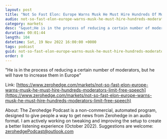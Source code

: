 ```yaml
---
layout: post
title: "Not So Fast Elon: Europe Warns Musk He Must Hire Hundreds Of Moderators To Limit Free Speech"
audio: not-so-fast-elon-europe-warns-musk-he-must-hire-hundreds-moderators-limit-free-speech-0
category: markets
desc: "&quot;He is in the process of reducing a certain number of moderators, but he will have to increase them in Europe&quot;"
duration: 00:01:44
length: 104
datetime: Sat, 19 Nov 2022 16:00:00 +0000
tags: podcast
guid: not-so-fast-elon-europe-warns-musk-he-must-hire-hundreds-moderators-limit-free-speech-0
order: 0
---
```

&quot;He is in the process of reducing a certain number of moderators, but he will have to increase them in Europe&quot;

Link: [https://www.zerohedge.com/markets/not-so-fast-elon-europe-warns-musk-he-must-hire-hundreds-moderators-limit-free-speech](https://www.zerohedge.com/markets/not-so-fast-elon-europe-warns-musk-he-must-hire-hundreds-moderators-limit-free-speech)

About: The Zerohedge Podcast is a non-commercial, automated program, designed to give people a way to get news from Zerohedge in an audio format.  I am actively working on tweaking and improving the setup to create a better listening experience (October 2022).  Suggestions are welcome: [zerohedgePodcast@outlook.com](mailto:zerohedgePodcast@outlook.com)